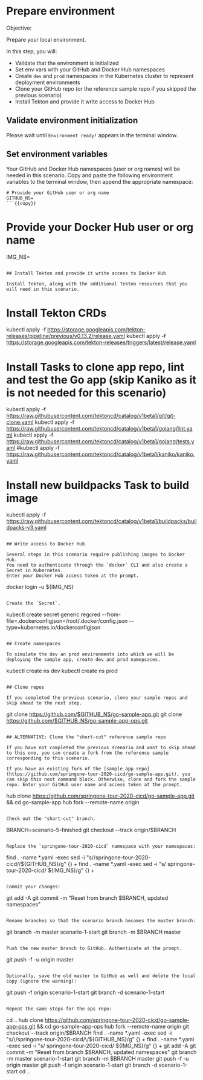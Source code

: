 # Prepare environment

Objective:

Prepare your local environment.

In this step, you will:
- Validate that the environment is initialized
- Set env vars with your GitHub and Docker Hub namespaces
- Create `dev` and `prod` namespaces in the Kubernetes cluster to represent deployment environments
- Clone your GitHub repo (or the reference sample repo if you skipped the previous scenario)
- Install Tekton and provide it write access to Docker Hub

## Validate environment initialization

Please wait until `Environment ready!` appears in the terminal window.

## Set environment variables

Your GitHub and Docker Hub namespaces (user or org names) will be needed in this scenario.
Copy and paste the following environment variables to the terminal window, then append the appropriate namespace:

```
# Provide your GitHub user or org name
GITHUB_NS=
```{{copy}}

```
# Provide your Docker Hub user or org name
IMG_NS=
```{{copy}}

## Install Tekton and provide it write access to Docker Hub

Install Tekton, along with the additional Tekton resources that you will need in this scenario.

```
# Install Tekton CRDs
kubectl apply -f https://storage.googleapis.com/tekton-releases/pipeline/previous/v0.13.2/release.yaml
kubectl apply -f https://storage.googleapis.com/tekton-releases/triggers/latest/release.yaml

# Install Tasks to clone app repo, lint and test the Go app (skip Kaniko as it is not needed for this scenario)
kubectl apply -f https://raw.githubusercontent.com/tektoncd/catalog/v1beta1/git/git-clone.yaml
kubectl apply -f https://raw.githubusercontent.com/tektoncd/catalog/v1beta1/golang/lint.yaml
kubectl apply -f https://raw.githubusercontent.com/tektoncd/catalog/v1beta1/golang/tests.yaml
#kubectl apply -f https://raw.githubusercontent.com/tektoncd/catalog/v1beta1/kaniko/kaniko.yaml

# Install new buildpacks Task to build image
kubectl apply -f https://raw.githubusercontent.com/tektoncd/catalog/v1beta1/buildpacks/buildpacks-v3.yaml
```{{execute}}

## Write access to Docker Hub

Several steps in this scenario require publishing images to Docker Hub. 
You need to authenticate through the `docker` CLI and also create a Secret in Kubernetes.
Enter your Docker Hub access token at the prompt.

```
docker login -u ${IMG_NS}
```{{execute}}

Create the `Secret`.

```
kubectl create secret generic regcred  --from-file=.dockerconfigjson=/root/.docker/config.json --type=kubernetes.io/dockerconfigjson
```{{execute}}

## Create namespaces

To simulate the dev an prod environments into which we will be deploying the sample app, create dev and prod namepsaces.

```
kubectl create ns dev
kubectl create ns prod
```{{execute}}

## Clone repos

If you completed the previous scenario, clone your sample repos and skip ahead to the next step.

```
git clone https://github.com/$GITHUB_NS/go-sample-app.git
git clone https://github.com/$GITHUB_NS/go-sample-app-ops.git
```{{execute}}

## ALTERNATIVE: Clone the "short-cut" reference sample repo

If you have not completed the previous scenario and want to skip ahead to this one, you can create a fork from the reference sample corresponding to this scenario.

If you have an existing fork of the [sample app repo](https://github.com/springone-tour-2020-cicd/go-sample-app.git), you can skip this next command block. Otherwise, clone and fork the sample repo. Enter your GitHub user name and access token at the prompt.

```
hub clone https://github.com/springone-tour-2020-cicd/go-sample-app.git && cd go-sample-app
hub fork --remote-name origin
```{{execute}}

Check out the "short-cut" branch.
```
BRANCH=scenario-5-finished
git checkout --track origin/$BRANCH
```{{execute}}

Replace the `springone-tour-2020-cicd` namespace with your namespaces:

```
find . -name *.yaml -exec sed -i "s/\/springone-tour-2020-cicd/\/${GITHUB_NS}/g" {} +
find . -name *.yaml -exec sed -i "s/ springone-tour-2020-cicd/ ${IMG_NS}/g" {} +
```{{execute}}

Commit your changes:
```
git add -A
git commit -m "Reset from branch $BRANCH, updated namespaces"
```{{execute}}

Rename branches so that the scenario branch becomes the master branch:

```
git branch -m master scenario-1-start
git branch -m $BRANCH master
```{{execute}}

Push the new master branch to GitHub. Authenticate at the prompt.
```
git push -f -u origin master
```{{execute}}

Optionally, save the old master to GitHub as well and delete the local copy (ignore the warning):
```
git push -f origin scenario-1-start
git branch -d scenario-1-start
```{{execute}}

Repeat the same steps for the ops repo:

```
cd ..
hub clone https://github.com/springone-tour-2020-cicd/go-sample-app-ops.git && cd go-sample-app-ops
hub fork --remote-name origin
git checkout --track origin/$BRANCH
find . -name *.yaml -exec sed -i "s/\/springone-tour-2020-cicd/\/${GITHUB_NS}/g" {} +
find . -name *.yaml -exec sed -i "s/ springone-tour-2020-cicd/ ${IMG_NS}/g" {} +
git add -A
git commit -m "Reset from branch $BRANCH, updated namespaces"
git branch -m master scenario-1-start
git branch -m $BRANCH master
git push -f -u origin master
git push -f origin scenario-1-start
git branch -d scenario-1-start
cd ..
```{{execute}}
